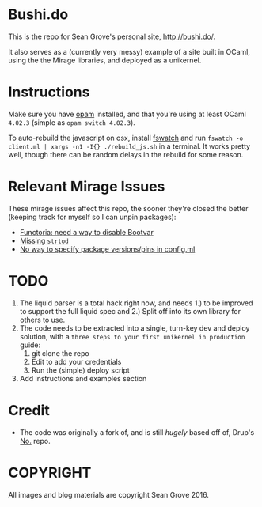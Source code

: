 Bushi.do
===

This is the repo for Sean Grove's personal site, http://bushi.do/.

It also serves as a (currently very messy) example of a site built in OCaml, using the the Mirage libraries, and deployed as a unikernel.

Instructions
====

Make sure you have [opam](https://opam.ocaml.org/doc/Install.html#Usingyourdistribution39spackagesystem) installed, and that you're using at least OCaml `4.02.3` (simple as `opam switch 4.02.3`).

To auto-rebuild the javascript on osx, install [fswatch](https://github.com/emcrisostomo/fswatch) and run `fswatch -o client.ml | xargs -n1 -I{} ./rebuild_js.sh` in a terminal. It works pretty well, though there can be random delays in the rebuild for some reason.

Relevant Mirage Issues
========
These mirage issues affect this repo, the sooner they're closed the better (keeping track for myself so I can unpin packages):

 * [Functoria: need a way to disable Bootvar](https://github.com/mirage/mirage/issues/493)
 * [Missing `strtod`](https://github.com/mirage/mirage-platform/issues/118)
 * [No way to specify package versions/pins in config.ml](https://github.com/mirage/mirage/issues/499)

TODO
====

 1. The liquid parser is a total hack right now, and needs 1.) to be improved to support the full liquid spec and 2.) Split off into its own library for others to use.
 1. The code needs to be extracted into a single, turn-key dev and deploy solution, with a `three steps to your first unikernel in production` guide:
    1. git clone the repo
    1. Edit to add your credentials
    1. Run the (simple) deploy script
 1. Add instructions and examples section

Credit
======

* The code was originally a fork of, and is still *hugely* based off of, Drup's [No.](https://github.com/Drup/No.) repo.

COPYRIGHT
=========

All images and blog materials are copyright Sean Grove 2016. 
